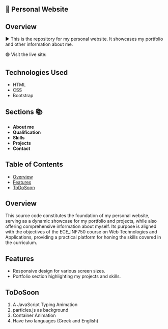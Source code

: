 ## 📖 Personal Website

## Overview

▶️ This is the repository for my personal website. It showcases my portfolio and other information about me.

🟢 Visit the live site: 

## Technologies Used

- HTML
- CSS
- Bootstrap

## Sections 📚

- **About me** 
- **Qualification** 
- **Skills** 
- **Projects**
- **Contact** 

## Table of Contents

- [Overview](#overview)
- [Features](#features)
- [ToDoSoon](#ToDoSoon)

## Overview

This source code constitutes the foundation of my personal website, serving as a dynamic showcase for my portfolio and projects, while also offering comprehensive information about myself. Its purpose is aligned with the objectives of the ECE_INF750 course on Web Technologies and Applications, providing a practical platform for honing the skills covered in the curriculum.

## Features

- Responsive design for various screen sizes.
- Portfolio section highlighting my projects and skills.

## ToDoSoon

1. A JavaScript Typing Animation
2. particles.js as background
3. Container Animation
4. Have two languages (Greek and English)
